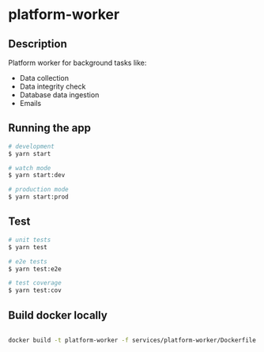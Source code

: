 # platform-worker

## Description

Platform worker for background tasks like:

- Data collection
- Data integrity check
- Database data ingestion 
- Emails

## Running the app

```bash
# development
$ yarn start

# watch mode
$ yarn start:dev

# production mode
$ yarn start:prod
```

## Test

```bash
# unit tests
$ yarn test

# e2e tests
$ yarn test:e2e

# test coverage
$ yarn test:cov
```


## Build docker locally

```bash

docker build -t platform-worker -f services/platform-worker/Dockerfile --progress plain

```